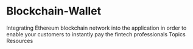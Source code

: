 # Blockchain-Wallet
Integrating Ethereum blockchain network into the application in order to enable your customers to instantly pay the fintech professionals  Topics Resources
